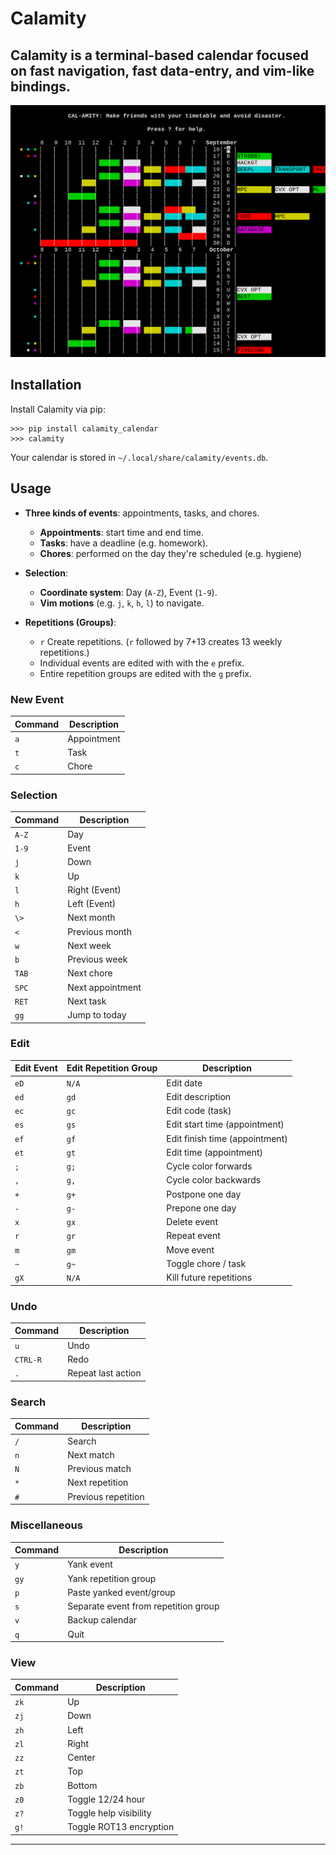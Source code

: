 # Calamity

## Calamity is a terminal-based calendar focused on fast navigation, fast data-entry, and vim-like bindings.

![Home Image](home.png)

## Installation

Install Calamity via pip:
```
>>> pip install calamity_calendar
>>> calamity
```

Your calendar is stored in `~/.local/share/calamity/events.db`.

## Usage

- **Three kinds of events**: appointments, tasks, and chores.
    - **Appointments**: start time and end time.
    - **Tasks**: have a deadline (e.g. homework).
    - **Chores**: performed on the day they're scheduled (e.g. hygiene)

- **Selection**:
    - **Coordinate system**: Day (`A-Z`), Event (`1-9`).
    - **Vim motions** (e.g. `j`, `k`, `h`, `l`) to navigate.

- **Repetitions (Groups)**:
    - `r` Create repetitions. (`r` followed by 7+13 creates 13 weekly repetitions.)
    - Individual events are edited with with the `e` prefix.
    - Entire repetition groups are edited with the `g` prefix.


### New Event
| Command | Description |
| ------- | ----------- |
| `a` | Appointment |
| `t` | Task |
| `c` | Chore |

### Selection
| Command | Description |
|---------| ----------- |
| `A-Z`     | Day |
| `1-9`     | Event |
| `j  `     | Down |
| `k  `     | Up |
| `l  `     | Right (Event) |
| `h  `     | Left (Event) |
| `\> `     | Next month |
| `<  `     | Previous month |
| `w  `     | Next week |
| `b  `     | Previous week |
| `TAB`     | Next chore |
| `SPC`     | Next appointment |
| `RET`     | Next task |
| `gg `     | Jump to today |

### Edit
| Edit Event | Edit Repetition Group | Description |
|----------|-----------------------|-----------------------------------|
| `eD`       | `N/A`                  | Edit date                         |
| `ed`       | `gd `                  | Edit description                  |
| `ec`       | `gc `                  | Edit code (task)                  |
| `es`       | `gs `                  | Edit start time (appointment)     |
| `ef`       | `gf `                  | Edit finish time (appointment)    |
| `et`       | `gt `                  | Edit time (appointment)           |
| `; `       | `g; `                   | Cycle color forwards              |
| `, `       | `g, `                   | Cycle color backwards             |
| `+ `       | `g+ `                   | Postpone one day                  |
| `- `       | `g- `                   | Prepone one day                   |
| `x `       | `gx `                   | Delete event                      |
| `r `       | `gr `                   | Repeat event                      |
| `m `       | `gm `                   | Move event                        |
| `~ `       | `g~ `                   | Toggle chore / task               |
| `gX`       | `N/A`                | Kill future repetitions           |

### Undo
| Command | Description |
| ------- | ----------- |
| `u` | Undo |
| `CTRL-R` | Redo |
| `.` | Repeat last action |


### Search
| Command | Description |
| ------- | ----------- |
| `/` | Search |
| `n` | Next match |
| `N` | Previous match |
| `*` | Next repetition |
| `#` | Previous repetition |

### Miscellaneous
| Command | Description                          |
| ------- |--------------------------------------|
| `y` | Yank event                         |
| `gy` | Yank repetition group              |
| `p `| Paste yanked event/group             |
| `s `| Separate event from repetition group |
| `v `| Backup calendar                      |
| `q `| Quit                                 |

### View
| Command | Description |
| ------- | ----------- |
| `zk` | Up |
| `zj` | Down |
| `zh` | Left |
| `zl` | Right |
| `zz` | Center |
| `zt` | Top |
| `zb` | Bottom |
| `z0` | Toggle 12/24 hour |
| `z?` | Toggle help visibility |
| `g!` | Toggle ROT13 encryption |

---


